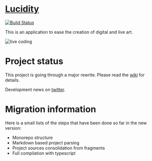 # [Lucidity](https://github.com/luciditeam/lucidity/wiki/Lucidity)

[![Build Status](https://api.shippable.com/projects/58ee6e2a6fda40070081603f/badge?branch=master)](https://app.shippable.com/github/luciditeam/lucidity)

This is an application to ease the creation of digital and live art.

![live coding](http://i65.tinypic.com/wk011w.png)

# Project status

This project is going through a major rewrite. Please read the [wiki](https://github.com/luciditeam/lucidity/wiki/Lucidity) for details.

Development news on [twitter](http://twitter.com/lucidityio).

# Migration information

Here is a small lists of the steps that have been done so far in the new version:

* Monorepo structure
* Markdown based project parsing
* Project sources consolidation from fragments
* Full compilation with typescript
